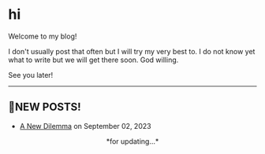 # hi

Welcome to my blog!

I don't usually post that often but I will try my very best to. I do not know yet what to write but we will get there soon. God willing.

See you later!

---

## 📝NEW POSTS!
* [A New Dilemma](https://denjixx.github.io/blog/2023/09/02/dilemmas) on September 02, 2023

<p align="center">*for updating...*</p>
